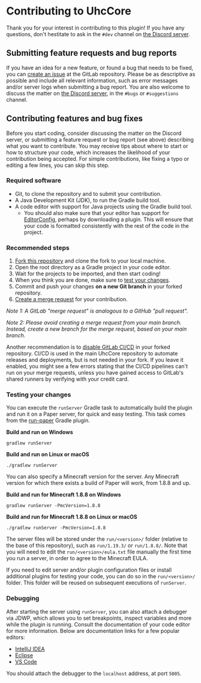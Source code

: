 # Contributing to UhcCore

Thank you for your interest in contributing to this plugin!
If you have any questions, don't hestitate to ask in the `#dev` channel
on [the Discord server][discord-invite].

[discord-invite]: https://discord.gg/fDCaKMX

## Submitting feature requests and bug reports

If you have an idea for a new feature, or found a bug that needs to be
fixed, you can [create an issue][issue-tracker] at the GitLab repository.
Please be as descriptive as possible and include all relevant information,
such as error messages and/or server logs when submitting a bug report.
You are also welcome to discuss the matter on
[the Discord server][discord-invite], in the `#bugs` or `#suggestions` channel.

[issue-tracker]: https://gitlab.com/uhccore/uhccore/-/issues

## Contributing features and bug fixes

Before you start coding, consider discussing the matter on the Discord server,
or submitting a feature request or bug report (see above) describing what
you want to contribute. You may receive tips about where to start or how to
structure your code, which increases the likelihood of your contribution being
accepted. For simple contributions, like fixing a typo or editing a few lines,
you can skip this step.

### Required software

- Git, to clone the repository and to submit your contribution.
- A Java Development Kit (JDK), to run the Gradle build tool.
- A code editor with support for Java projects using the Gradle build tool.
    - You should also make sure that your editor has support for
    [EditorConfig](https://editorconfig.org), perhaps by downloading a plugin.
    This will ensure that your code is formatted consistently with the rest
    of the code in the project.

### Recommended steps

1. [Fork this repository][forking] and clone the fork to your local machine.
2. Open the root directory as a Gradle project in your code editor.
3. Wait for the projects to be imported, and then start coding!
4. When you think you are done, make sure to [test your changes][testing].
5. Commit and push your changes **on a new Git branch** in your forked repository.
6. [Create a merge request][merging] for your contribution.

*Note 1: A GitLab "merge request" is analogous to a GitHub "pull request".*

*Note 2: Please avoid creating a merge request from your main branch.
Instead, create a new branch for the merge request, based on your main branch.*

Another recommendation is to [disable GitLab CI/CD][disable-cicd] in your forked repository.
CI/CD is used in the main UhcCore repository to automate releases and deployments,
but is not needed in your fork. If you leave it enabled, you might see a few errors
stating that the CI/CD pipelines can't run on your merge requests, unless you have
gained access to GitLab's shared runners by verifying with your credit card.

[forking]: https://docs.gitlab.com/ee/user/project/repository/forking_workflow.html
[testing]: #testing-your-changes
[merging]: https://docs.gitlab.com/ee/user/project/repository/forking_workflow.html#merging-upstream
[disable-cicd]: https://docs.gitlab.com/ee/ci/enable_or_disable_ci.html

### Testing your changes

You can execute the `runServer` Gradle task to automatically build the plugin
and run it on a Paper server, for quick and easy testing. This task comes from
the [run-paper][run-paper] Gradle plugin.

[run-paper]: https://github.com/jpenilla/run-task

**Build and run on Windows**

```
gradlew runServer
```

**Build and run on Linux or macOS**

```
./gradlew runServer
```

You can also specify a Minecraft version for the server. Any Minecraft version
for which there exists a build of Paper will work, from 1.8.8 and up.

**Build and run for Minecraft 1.8.8 on Windows**

```
gradlew runServer -PmcVersion=1.8.8
```

**Build and run for Minecraft 1.8.8 on Linux or macOS**

```
./gradlew runServer -PmcVersion=1.8.8
```

The server files will be stored under the `run/<version>/` folder (relative to
the base of this repository), such as `run/1.19.3/` or `run/1.8.8/`. Note that
you will need to edit the `run/<version>/eula.txt` file manually the first time
you run a server, in order to agree to the Minecraft EULA.

If you need to edit server and/or plugin configuration files or install additional
plugins for testing your code, you can do so in the `run/<version>/` folder.
This folder will be reused on subsequent executions of `runServer`.

### Debugging

After starting the server using `runServer`, you can also attach a debugger
via JDWP, which allows you to set breakpoints, inspect variables and more
while the plugin is running. Consult the documentation of your code editor
for more information. Below are documentation links for a few popular editors:

- [IntelliJ IDEA](https://www.jetbrains.com/help/idea/attaching-to-local-process.html#attach-to-local)
- [Eclipse](https://help.eclipse.org/latest/topic/org.eclipse.jdt.doc.user/tasks/task-remotejava_launch_config.htm)
- [VS Code](https://github.com/microsoft/vscode-java-debug/blob/main/Configuration.md)

You should attach the debugger to the `localhost` address, at port `5005`.
